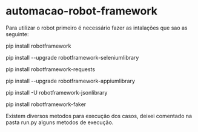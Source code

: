 # automacao-robot-framework

Para utilizar o robot primeiro é necessário fazer as intalações que sao as seguinte:

pip install robotframework

pip install --upgrade robotframework-seleniumlibrary

pip install robotframework-requests

pip install --upgrade robotframework-appiumlibrary

pip install -U robotframework-jsonlibrary

pip install robotframework-faker

Existem diversos metodos para execução dos casos, deixei comentado na pasta run.py alguns metodos de execução.